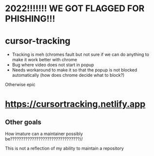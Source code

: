 # 2022!!!!!!! WE GOT FLAGGED FOR PHISHING!!!

# cursor-tracking

* Tracking is meh (chromes fault but not sure if we can do anything to make it work better with chrome
* Bug where video does not start in popup
* Needs workaround to make it so that the popup is not blocked automatically (how does chrome decide what to block?)

Otherwise epic

# https://cursortracking.netlify.app

## Other goals

How imature can a maintainer possibly be????????????????????????????????//

This is not a reflection of my ability to maintain a repository
